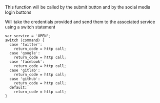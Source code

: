 This function will be called by the submit button and by the social media login buttons

Will take the credentials provided and send them to the associated service using a switch statement

```
var service = 'OPEN';
switch (command) {
  case 'twitter':
    return_code = http call;
  case 'google':
    return_code = http call;
  case 'facebook':
    return_code = http call;
  case 'gitlab':
    return_code = http call;
  case 'github':
    return_code = http call;
  default:
    return_code = http call;
}
```